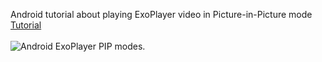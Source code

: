 Android tutorial about playing ExoPlayer video in Picture-in-Picture mode<br/>
[Tutorial](https://pages.github.com/)<br/><br/>
![Android ExoPlayer PIP modes.](https://blogger.googleusercontent.com/img/b/R29vZ2xl/AVvXsEhoQAEvfpxI4S6azF29WrkraN2PzjvuR3UHQ7C1kQLDsGb8BFi7tBStgnjGHcbCTVvq7tjc7Faeosnu4HvTGj7hqWyjBC8VBwxcYDDkTqsk_kUygsnYj6kq3J7tKus1r48pEvd1nPvvt1DRWJESzDiletjSXb4WodMXsQfKslhKIRFFa4bEjNXMj6aNZUI/s1600-rw/Android%20PiP%20Window.webp)
